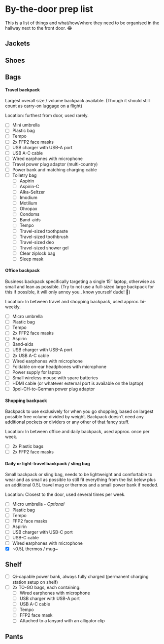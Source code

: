 # By-the-door prep list

This is a list of things and what/how/where they need to be organised in the hallway next to the front door. 😂

## Jackets

## Shoes

## Bags

#### Travel backpack

Largest overall size / volume backpack available. (Though it should still count as carry-on luggage on a flight)

Location: furthest from door, used rarely.

- [ ] Mini umbrella
- [ ] Plastic bag
- [ ] Tempo
- [ ] 2x FFP2 face masks
- [ ] USB charger with USB-A port
- [ ] USB A-C cable
- [ ] Wired earphones with microphone
- [ ] Travel power plug adaptor (multi-country)
- [ ] Power bank and matching charging cable
- [ ] Toiletry bag
  - [ ] Aspirin
  - [ ] Aspirin-C
  - [ ] Alka-Seltzer
  - [ ] Imodium
  - [ ] Motilium
  - [ ] Ohropax
  - [ ] Condoms
  - [ ] Band-aids
  - [ ] Tempo
  - [ ] Travel-sized toothpaste
  - [ ] Travel-sized toothbrush
  - [ ] Travel-sized deo
  - [ ] Travel-sized shower gel
  - [ ] Clear ziplock bag
  - [ ] Sleep mask

#### Office backpack

Business backpack specifically targeting a single 15″ laptop, otherwise as small and lean as possible. (Try to not use a full-sized large backpack for this if possible, it will only annoy you.. know yourself dude! 😬)

Location: In between travel and shopping backpack, used approx. bi-weekly.

- [ ] Micro umbrella
- [ ] Plastic bag
- [ ] Tempo
- [ ] 2x FFP2 face masks
- [ ] Aspirin
- [ ] Band-aids
- [ ] USB charger with USB-A port
- [ ] 2x USB A-C cable
- [ ] Wired earphones with microphone
- [ ] Foldable on-ear headphones with microphone
- [ ] Power supply for laptop
- [ ] Small wireless mouse with spare batteries
- [ ] HDMI cable (or whatever external port is available on the laptop)
- [ ] 3pol-CH-to-German power plug adaptor

#### Shopping backpack

Backpack to use exclusively for when you go shopping, based on largest possible free volume divided by weight. Backpack doesn't need any additional pockets or dividers or any other of that fancy stuff.

Location: In between office and daily backpack, used approx. once per week.

- [ ] 2x Plastic bags
- [ ] 2x FFP2 face masks

#### Daily or light-travel backpack / sling bag

Small backpack or sling bag, needs to be lightweight and comfortable to wear and as small as possible to still fit everything from the list below plus an additional 0.5L travel mug or thermos and a small power bank if needed.

Location: Closest to the door, used several times per week.

- [ ] Micro umbrella - *Optional*
- [ ] Plastic bag
- [ ] Tempo
- [ ] FFP2 face masks
- [ ] Aspirin
- [ ] USB charger with USB-C port
- [ ] USB-C cable
- [ ] Wired earphones with microphone
- [x] ~0.5L thermos / mug~

## Shelf

- [ ] Qi-capable power bank, always fully charged (permanent charging station setup on shelf)
- [ ] 2x TO-GO bags, each containing:
  - [ ] Wired earphones with microphone
  - [ ] USB charger with USB-A port
  - [ ] USB A-C cable
  - [ ] Tempo
  - [ ] FFP2 face mask
  - [ ] Attached to a lanyard with an alligator clip

## Pants
